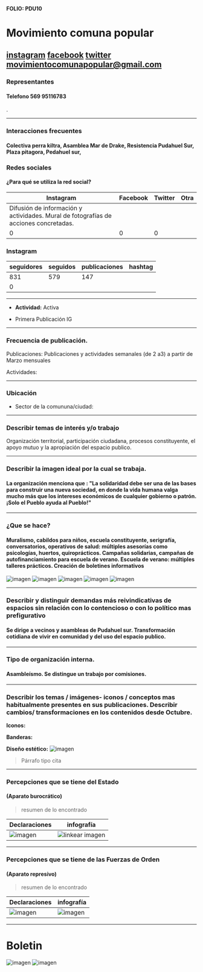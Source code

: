 #### FOLIO: PDU10

# Movimiento comuna popular


[instagram](https://www.instagram.com/p/CEtmrlHpLPW/
)
[facebook]()
[twitter]()
<movimientocomunapopular@gmail.com>
---

### Representantes
####  Telefono 569 95116783
.

---
### Interacciones frecuentes
#### Colectiva perra kiltra, Asamblea Mar de Drake, Resistencia Pudahuel Sur, Plaza pitagora, Pedahuel sur,


### Redes sociales
#### ¿Para qué se utiliza la red social?
| Instagram | Facebook | Twitter | Otra 
|---|---|---|---|
|Difusión de información y actividades. Mural de fotografías de acciones concretadas.
|0|0| 0|

### **Instagram**
| seguidores | seguidos | publicaciones | hashtag 
|---|---|---|---|
|831|	579|	147
| 0

---

* **Actividad:**  Activa
 

* Primera Publicación IG

---
### Frecuencia de publicación.

Publicaciones: Publicaciones y actividades semanales (de 2 a3) a partir de Marzo mensuales


Actividades:

---
### Ubicación
* Sector de la comununa/ciudad:

---
### Describir temas de interés y/o trabajo
Organización territorial, participación ciudadana, procesos constituyente, el apoyo mutuo y la apropiación del espacio publico.

---
### Describir la imagen ideal por la cual se trabaja.
#### La organización menciona que : "La solidaridad debe ser una de las bases para construir una nueva sociedad, en donde la vida humana valga mucho más que los intereses económicos de cualquier gobierno o patrón. ¡Solo el Pueblo ayuda al Pueblo!"



---
### ¿Que se hace?
#### Muralismo, cabildos para niños, escuela constituyente, serigrafía, conversatorios, operativos de salud: múltiples asesorías como psicologías, huertos, quiroprácticos. Campañas solidarias, campañas de autofinanciamiento para escuela de verano. Escuela de verano: múltiples talleres prácticos. Creación de boletines informativos
![imagen](soli.png)
![imagen](escuela.png)
![imagen](mov3.png)
![imagen](movi2.png)
![imagen](movimiento.png)

---
### Describir y distinguir demandas más reivindicativas de espacios sin relación con lo contencioso o con lo político mas prefigurativo
#### Se dirige a vecinos y asambleas de Pudahuel sur. Transformación cotidiana de vivir en comunidad y del uso del espacio publico.


---
### Tipo de organización interna.
#### Asambleísmo. Se distingue un trabajo por comisiones.


---
### Describir los temas / imágenes- iconos / conceptos mas habitualmente presentes en sus publicaciones. Describir cambios/ transformaciones en los contenidos desde Octubre.

**Iconos:**

**Banderas:**

**Diseño estético:** ![imagen](up.png)


> Párrafo tipo cita 

---
### Percepciones que se tiene del Estado
#### (Aparato burocrático)
> resumen de lo encontrado

| Declaraciones | infografía | 
|---|---|
|![imagen](estado1.png) | ![linkear imagen]() |

---
### Percepciones que se tiene de las Fuerzas de Orden
#### (Aparato represivo)
> resumen de lo encontrado

| Declaraciones | infografía | 
|---|---|
|![imagen](poli1.png) | ![imagen]() |


---
# Boletin 
![imagen](boletin1.png)
![imagen](boletin2.png)
